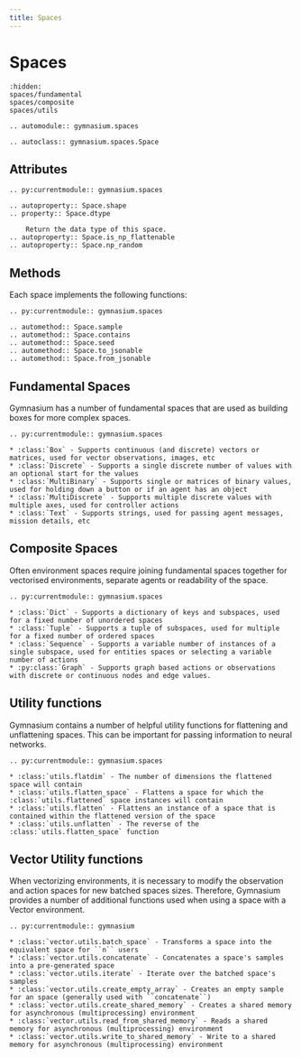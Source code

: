 ```yaml
---
title: Spaces
---
```


# Spaces

```{toctree}
:hidden:
spaces/fundamental
spaces/composite
spaces/utils
```

```{eval-rst}
.. automodule:: gymnasium.spaces

.. autoclass:: gymnasium.spaces.Space
```

## Attributes
```{eval-rst}
.. py:currentmodule:: gymnasium.spaces

.. autoproperty:: Space.shape
.. property:: Space.dtype

    Return the data type of this space.
.. autoproperty:: Space.is_np_flattenable
.. autoproperty:: Space.np_random
```

## Methods
Each space implements the following functions:

```{eval-rst}
.. py:currentmodule:: gymnasium.spaces

.. automethod:: Space.sample
.. automethod:: Space.contains
.. automethod:: Space.seed
.. automethod:: Space.to_jsonable
.. automethod:: Space.from_jsonable
```

## Fundamental Spaces

Gymnasium has a number of fundamental spaces that are used as building boxes for more complex spaces.

```{eval-rst}
.. py:currentmodule:: gymnasium.spaces

* :class:`Box` - Supports continuous (and discrete) vectors or matrices, used for vector observations, images, etc
* :class:`Discrete` - Supports a single discrete number of values with an optional start for the values
* :class:`MultiBinary` - Supports single or matrices of binary values, used for holding down a button or if an agent has an object
* :class:`MultiDiscrete` - Supports multiple discrete values with multiple axes, used for controller actions
* :class:`Text` - Supports strings, used for passing agent messages, mission details, etc
```

## Composite Spaces

Often environment spaces require joining fundamental spaces together for vectorised environments, separate agents or readability of the space.

```{eval-rst}
.. py:currentmodule:: gymnasium.spaces

* :class:`Dict` - Supports a dictionary of keys and subspaces, used for a fixed number of unordered spaces
* :class:`Tuple` - Supports a tuple of subspaces, used for multiple for a fixed number of ordered spaces
* :class:`Sequence` - Supports a variable number of instances of a single subspace, used for entities spaces or selecting a variable number of actions
* :py:class:`Graph` - Supports graph based actions or observations with discrete or continuous nodes and edge values.
```

## Utility functions

Gymnasium contains a number of helpful utility functions for flattening and unflattening spaces.
This can be important for passing information to neural networks.

```{eval-rst}
.. py:currentmodule:: gymnasium.spaces

* :class:`utils.flatdim` - The number of dimensions the flattened space will contain
* :class:`utils.flatten_space` - Flattens a space for which the :class:`utils.flattened` space instances will contain
* :class:`utils.flatten` - Flattens an instance of a space that is contained within the flattened version of the space
* :class:`utils.unflatten` - The reverse of the :class:`utils.flatten_space` function
```

## Vector Utility functions

When vectorizing environments, it is necessary to modify the observation and action spaces for new batched spaces sizes.
Therefore, Gymnasium provides a number of additional functions used when using a space with a Vector environment.

```{eval-rst}
.. py:currentmodule:: gymnasium

* :class:`vector.utils.batch_space` - Transforms a space into the equivalent space for ``n`` users
* :class:`vector.utils.concatenate` - Concatenates a space's samples into a pre-generated space
* :class:`vector.utils.iterate` - Iterate over the batched space's samples
* :class:`vector.utils.create_empty_array` - Creates an empty sample for an space (generally used with ``concatenate``)
* :class:`vector.utils.create_shared_memory` - Creates a shared memory for asynchronous (multiprocessing) environment
* :class:`vector.utils.read_from_shared_memory` - Reads a shared memory for asynchronous (multiprocessing) environment
* :class:`vector.utils.write_to_shared_memory` - Write to a shared memory for asynchronous (multiprocessing) environment
```
